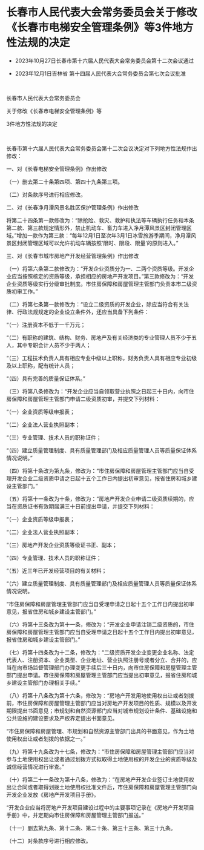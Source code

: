 # 长春市人民代表大会常务委员会关于修改《长春市电梯安全管理条例》等3件地方性法规的决定

- 2023年10月27日长春市第十六届人民代表大会常务委员会第十二次会议通过

- 2023年12月1日吉林省
  第十四届人民代表大会常务委员会第七次会议批准

<!-- INFO END -->

​

长春市人民代表大会常务委员会

关于修改《长春市电梯安全管理条例》等

3件地方性法规的决定

​

长春市第十六届人民代表大会常务委员会第十二次会议决定对下列地方性法规作出修改：

一、对《长春电梯安全管理条例》作出修改

（一）删去第二十条第四项、第四十九条第三项。

（二）对条款序号进行相应修改。

二、对《长春净月潭风景名胜区保护管理条例》作出修改

将第二十四条第一款修改为：“除抢险、救灾、救护和执法等车辆执行任务和本条第二款、第三款规定情形外，禁止机动车、畜力车进入净月潭风景区封闭管理区域。”增加一款作为第三款：“每年12月1日至次年3月1日冰雪旅游季期间，净月潭风景区封闭管理区域可以允许机动车辆按照‘限时、限段、限量’的原则进入。”

三、对《长春市城市房地产开发经营管理条例》作出修改

（一）将第六条第二款修改为：“开发企业资质分为一、二两个资质等级。开发企业应当按照核定的资质等级，承担相应的房地产开发项目。”第三款修改为：“开发企业资质等级实行分级审批制度。市住房保障和房屋管理主管部门负责本市二级资质初审工作。”

（二）将第七条第一款修改为：“设立二级资质的开发企业，除应当符合有关法律、行政法规规定的企业设立条件外，还应当具备下列条件：

“（一）注册资本不低于一千万元；

“（二）有职称的建筑、结构、财务、房地产及有关经济类的专业管理人员不少于五人，其中专职会计人员不少于两人；

“（三）工程技术负责人具有相应专业中级以上职称，财务负责人具有相应专业初级及以上职称，配有统计人员；

“（四）具有完善的质量保证体系。”

（三）将第八条修改为：“开发企业应当自领取营业执照之日起三十日内，向市住房保障和房屋管理主管部门申请二级资质初审，并提交下列材料：

“（一）企业资质等级申报表；

“（二）企业法人营业执照副本；

“（三）专业管理、技术人员的职称证件；

“（四）建立质量管理制度、具有质量管理部门及相应质量管理人员等质量保证体系情况说明。”

（四）将第十条改为第九条，修改为：“市住房保障和房屋管理主管部门应当自受理开发企业二级资质申请之日起十五个工作日内提出初审意见，报省住房和城乡建设主管部门。”

（五）将第十一条改为十条，修改为：“房地产开发企业申请二级资质续期的，应当在资质证书有效期届满三十日前提出申请，并提交下列材料：

“（一）企业资质等级申报表；

“（二）企业法人营业执照副本；

“（三）房地产开发企业资质等级证书正、副本；

“（四）专业管理、技术人员的职称证件；

“（五）近三年已开发经营项目的有关材料；

“（六）建立质量管理制度、具有质量管理部门及相应质量管理人员等质量保证体系情况说明。

“市住房保障和房屋管理主管部门应当自受理申请之日起十五个工作日内提出初审意见，报省住房和城乡建设主管部门。”

（六）将第十三条改为第十一条，修改为：“开发企业申请注销二级资质的，市住房保障和房屋管理主管部门应当自受理申请之日起十五个工作日内提出初审意见，报省住房和城乡建设主管部门。”

（七）将第十四条改为十二条，修改为：“二级资质开发企业变更企业名称、法定代表人、注册资本、企业类型、企业地址、营业执照注册号或者分立、合并的，应当在向市场监督管理部门办理变更手续后三十日内，向市住房保障和房屋管理主管部门提出申请。市住房保障和房屋管理主管部门应当提出初审意见，报省住房和城乡建设主管部门办理相关手续。”

（八）将第十八条改为第十六条，修改为：“房地产开发用地使用权出让或者划拨前，市住房保障和房屋管理主管部门应当对房地产开发项目的性质、规模以及开发期限提出书面意见；市规划和自然资源部门应当对城市规划设计条件、基础设施和公共设施的建设要求及产权界定提出书面意见。

“市住房保障和房屋管理、市规划和自然资源主管部门出具的书面意见，作为土地使用权出让或者划拨的依据之一。”

（九）将第十九条改为十七条，修改为：“市住房保障和房屋管理主管部门应当对参与土地使用权出让或者通过划拨方式拟取得土地使用权的开发企业的资质等级及诚信经营情况进行审查。”

（十）将第二十一条改为第十八条，修改为：“在房地产开发企业签订土地使用权出让合同或者取得划拨土地使用权批准文件后，市住房保障和房屋管理主管部门向开发企业发放《房地产开发项目手册》。

“开发企业应当将房地产开发项目建设过程中的主要事项记录在《房地产开发项目手册》中，并定期向市住房保障和房屋管理主管部门报送。”

（十一）删去第九条、第十二条、第二十条、第三十三条、第三十九条。

（十二）对条款序号进行相应修改。
